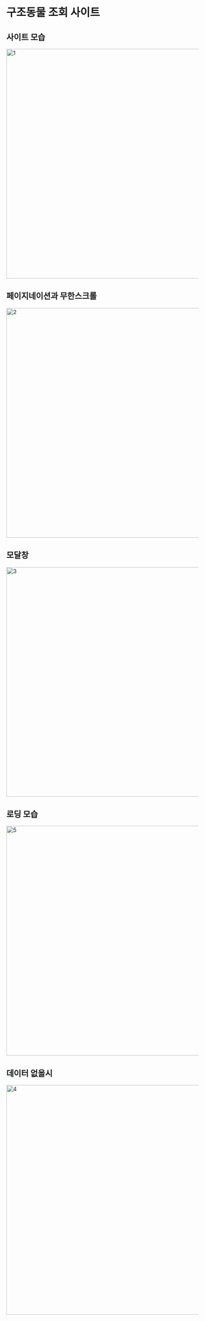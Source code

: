 # 구조동물 조회 사이트
## 사이트 모습
<img width="600" alt="1" src="https://github.com/user-attachments/assets/97063008-9058-4877-896c-c7a27ed55a3b">

## 페이지네이션과 무한스크롤
<img width="600" alt="2" src="https://github.com/user-attachments/assets/5e823801-b75e-4b83-accb-c39f66a4d2cf">

## 모달창
<img width="600" alt="3" src="https://github.com/user-attachments/assets/16bb89cc-e024-4747-bace-fc12eca708f1">

## 로딩 모습
<img width="600" alt="5" src="https://github.com/user-attachments/assets/55aafbae-ae96-4866-bda4-8c32f3906411">

## 데이터 없을시
<img width="600" alt="4" src="https://github.com/user-attachments/assets/b2f18f1f-9847-4c87-ad7a-ddd298d5cc4f">
